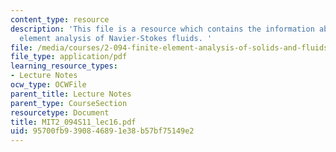 ```yaml
---
content_type: resource
description: 'This file is a resource which contains the information about finite
  element analysis of Navier-Stokes fluids. '
file: /media/courses/2-094-finite-element-analysis-of-solids-and-fluids-ii-spring-2011/95700fb9390846891e38b57bf75149e2_MIT2_094S11_lec16.pdf
file_type: application/pdf
learning_resource_types:
- Lecture Notes
ocw_type: OCWFile
parent_title: Lecture Notes
parent_type: CourseSection
resourcetype: Document
title: MIT2_094S11_lec16.pdf
uid: 95700fb9-3908-4689-1e38-b57bf75149e2
---
```

